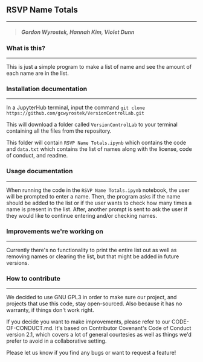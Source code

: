 ## RSVP Name Totals
---
> ##### Gordon Wyrostek, Hannah Kim, Violet Dunn

### What is this?
---
This is just a simple program to make a list of name and see the amount of each name are in the list.

### Installation documentation
---
In a JupyterHub terminal, input the command `git clone https://github.com/gcwyrostek/VersionControlLab.git`

This will download a folder called `VersionControlLab` to your terminal containing all the files from the repository.

This folder will contain `RSVP Name Totals.ipynb` which contains the code and `data.txt` which contains the list of names along with the license, code of conduct, and readme.

### Usage documentation
---
When running the code in the `RSVP Name Totals.ipynb` notebook, the user will be prompted to enter a name. Then, the program asks if the name should be added to the list or if the user wants to check how many times a name is present in the list. After, another prompt is sent to ask the user if they would like to continue entering and/or checking names.

### Improvements we're working on
---
Currently there's no functionality to print the entire list out as well as removing names or clearing the list, but that might be added in future versions.

### How to contribute
---
We decided to use GNU GPL3 in order to make sure our project, and projects that use this code, stay open-sourced. Also because it has no warranty, if things don't work right.

If you decide you want to make improvements, please refer to our CODE-OF-CONDUCT.md. It's based on Contributor Covenant's Code of Conduct version 2.1, which covers a lot of general courtesies as well as things we'd prefer to avoid in a collaborative setting.

Please let us know if you find any bugs or want to request a feature!
